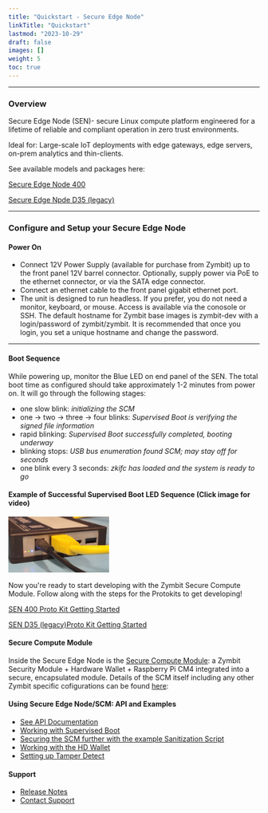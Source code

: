 ```yaml
---
title: "Quickstart - Secure Edge Node"
linkTitle: "Quickstart"
lastmod: "2023-10-29"
draft: false
images: []
weight: 5
toc: true
---
```


-----
### **Overview**

Secure Edge Node (SEN)- secure Linux compute platform engineered for a lifetime of reliable and compliant operation in zero trust environments.

Ideal for: Large-scale IoT deployments with edge gateways, edge servers, on-prem analytics and thin-clients.  

See available models and packages here:

[Secure Edge Node 400](https://www.zymbit.com/secure-edge-node-400/)

[Secure Edge Npde D35 (legacy)](https://www.zymbit.com/secure-edge-node-d35/)

-----

### **Configure and Setup your Secure Edge Node**

#### Power On
 * Connect 12V Power Supply (available for purchase from Zymbit) up to the front panel 12V barrel connector. Optionally, supply power via PoE to the ethernet connector, or via the SATA edge connector.
 * Connect an ethernet cable to the front panel gigabit ethernet port.
 * The unit is designed to run headless. If you prefer, you do not need a monitor, keyboard, or mouse. Access is available via the conosole or SSH. The default hostname for Zymbit base images is zymbit-dev with a login/password of zymbit/zymbit. It is recommended that once you login, you set a unique hostname and change the password.

-----

#### Boot Sequence

While powering up, monitor the Blue LED on end panel of the SEN. The total boot time as configured should take approximately 1-2 minutes from power on. It will go through the following stages:

- one slow blink:    *initializing the SCM*
- one -> two -> three -> four blinks:   *Supervised Boot is verifying the signed file information*
- rapid blinking:   *Supervised Boot successfully completed, booting underway*
- blinking stops:   *USB bus enumeration found SCM; may stay off for seconds*
- one blink every 3 seconds:   *zkifc has loaded and the system is ready to go*

#### Example of Successful Supervised Boot LED Sequence (Click image for video)

[<img src="sen_led.png" width="40%">](https://user-images.githubusercontent.com/78050323/229965026-45de9c09-a55b-4999-8b14-98345570f972.mp4)
<br />


Now you're ready to start developing with the Zymbit Secure Compute Module. Follow along with the steps for the Protokits to get developing!

[SEN 400 Proto Kit Getting Started](https://docs.zymbit.com/getting-started/sen-400-proto-kit/)

[SEN D35 (legacy)Proto Kit Getting Started](https://docs.zymbit.com/getting-started/sen-400-proto-kit/)


#### Secure Compute Module

Inside the Secure Edge Node is the [Secure Compute Module](../../scm/quickstart/): a Zymbit Security Module + Hardware Wallet + Raspberry Pi CM4 integrated into a secure, encapsulated module. Details of the SCM itself including any other Zymbit specific cofigurations can be found [here](../../scm/quickstart/):


#### Using Secure Edge Node/SCM: API and Examples

 * [See API Documentation](../../../api/)
 * [Working with Supervised Boot](../../../tutorials/supervised-boot/)
 * [Securing the SCM further with the example Sanitization Script](https://github.com/zymbit-applications/zk-scripts)
 * [Working with the HD Wallet](../../../tutorials/digital-wallet/)
 * [Setting up Tamper Detect](../../../tutorials/perimeter-detect/)

#### Support

 * [Release Notes](../../../troubleshooting/scm/)
 * [Contact Support](mailto:support@zymbit.com)


